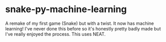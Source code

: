 # snake-py-machine-learning
A remake of my first game (Snake) but with a twist. It now has machine learning! 
I've never done this before so it's honestly pretty badly made but I've really enjoyed the process.
This uses NEAT.
